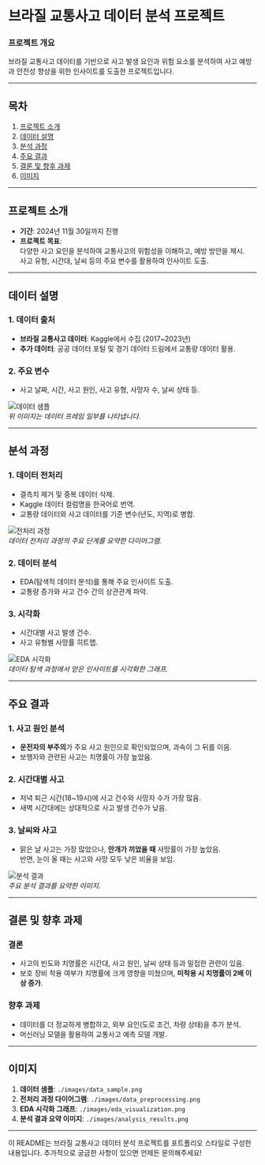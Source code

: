 # 브라질 교통사고 데이터 분석 프로젝트

### 프로젝트 개요
브라질 교통사고 데이터를 기반으로 사고 발생 요인과 위험 요소를 분석하여 사고 예방과 안전성 향상을 위한 인사이트를 도출한 프로젝트입니다.

---

## 목차
1. [프로젝트 소개](#프로젝트-소개)
2. [데이터 설명](#데이터-설명)
3. [분석 과정](#분석-과정)
4. [주요 결과](#주요-결과)
5. [결론 및 향후 과제](#결론-및-향후-과제)
6. [이미지](#이미지)

---

## 프로젝트 소개

- **기간**: 2024년 11월 30일까지 진행  
- **프로젝트 목표**:  
  다양한 사고 요인을 분석하여 교통사고의 위험성을 이해하고, 예방 방안을 제시.  
  사고 유형, 시간대, 날씨 등의 주요 변수를 활용하여 인사이트 도출.

---

## 데이터 설명

### 1. 데이터 출처
- **브라질 교통사고 데이터**: Kaggle에서 수집 (2017~2023년)  
- **추가 데이터**: 공공 데이터 포털 및 경기 데이터 드림에서 교통량 데이터 활용.

### 2. 주요 변수
- 사고 날짜, 시간, 사고 원인, 사고 유형, 사망자 수, 날씨 상태 등.  

![데이터 샘플](./images/data_sample.png)  
*위 이미지는 데이터 프레임 일부를 나타냅니다.*

---

## 분석 과정

### 1. 데이터 전처리
- 결측치 제거 및 중복 데이터 삭제.
- Kaggle 데이터 컬럼명을 한국어로 번역.
- 교통량 데이터와 사고 데이터를 기준 변수(년도, 지역)로 병합.

![전처리 과정](./images/data_preprocessing.png)  
*데이터 전처리 과정의 주요 단계를 요약한 다이어그램.*

### 2. 데이터 분석
- EDA(탐색적 데이터 분석)를 통해 주요 인사이트 도출.  
- 교통량 증가와 사고 건수 간의 상관관계 파악.  

### 3. 시각화
- 시간대별 사고 발생 건수.
- 사고 유형별 사망률 히트맵.

![EDA 시각화](./images/eda_visualization.png)  
*데이터 탐색 과정에서 얻은 인사이트를 시각화한 그래프.*

---

## 주요 결과

### 1. 사고 원인 분석
- **운전자의 부주의**가 주요 사고 원인으로 확인되었으며, 과속이 그 뒤를 이음.
- 보행자와 관련된 사고는 치명률이 가장 높았음.

### 2. 시간대별 사고
- 저녁 퇴근 시간(18~19시)에 사고 건수와 사망자 수가 가장 많음.
- 새벽 시간대에는 상대적으로 사고 발생 건수가 낮음.

### 3. 날씨와 사고
- 맑은 날 사고는 가장 많았으나, **안개가 끼었을 때** 사망률이 가장 높았음.  
  반면, 눈이 올 때는 사고와 사망 모두 낮은 비율을 보임.

![분석 결과](./images/analysis_results.png)  
*주요 분석 결과를 요약한 이미지.*

---

## 결론 및 향후 과제

### 결론
- 사고의 빈도와 치명률은 시간대, 사고 원인, 날씨 상태 등과 밀접한 관련이 있음.
- 보호 장비 착용 여부가 치명률에 크게 영향을 미쳤으며, **미착용 시 치명률이 2배 이상 증가**.

### 향후 과제
- 데이터를 더 정교하게 병합하고, 외부 요인(도로 조건, 차량 상태)을 추가 분석.
- 머신러닝 모델을 활용하여 교통사고 예측 모델 개발.

---

## 이미지

1. **데이터 샘플**: `./images/data_sample.png`
2. **전처리 과정 다이어그램**: `./images/data_preprocessing.png`
3. **EDA 시각화 그래프**: `./images/eda_visualization.png`
4. **분석 결과 요약 이미지**: `./images/analysis_results.png`

---

이 README는 브라질 교통사고 데이터 분석 프로젝트를 포트폴리오 스타일로 구성한 내용입니다. 추가적으로 궁금한 사항이 있으면 언제든 문의해주세요!
